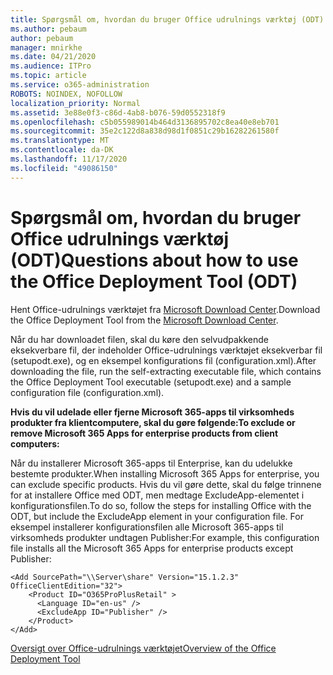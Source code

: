 ```yaml
---
title: Spørgsmål om, hvordan du bruger Office udrulnings værktøj (ODT)
ms.author: pebaum
author: pebaum
manager: mnirkhe
ms.date: 04/21/2020
ms.audience: ITPro
ms.topic: article
ms.service: o365-administration
ROBOTS: NOINDEX, NOFOLLOW
localization_priority: Normal
ms.assetid: 3e88e0f3-c86d-4ab8-b076-59d0552318f9
ms.openlocfilehash: c5b055989014b464d3136895702c8ea40e8eb701
ms.sourcegitcommit: 35e2c122d8a838d98d1f0851c29b16282261580f
ms.translationtype: MT
ms.contentlocale: da-DK
ms.lasthandoff: 11/17/2020
ms.locfileid: "49086150"
---
```

# <a name="questions-about-how-to-use-the-office-deployment-tool-odt"></a><span data-ttu-id="6dfc9-102">Spørgsmål om, hvordan du bruger Office udrulnings værktøj (ODT)</span><span class="sxs-lookup"><span data-stu-id="6dfc9-102">Questions about how to use the Office Deployment Tool (ODT)</span></span>

<span data-ttu-id="6dfc9-103">Hent Office-udrulnings værktøjet fra [Microsoft Download Center](https://go.microsoft.com/fwlink/p/?LinkID=626065).</span><span class="sxs-lookup"><span data-stu-id="6dfc9-103">Download the Office Deployment Tool from the [Microsoft Download Center](https://go.microsoft.com/fwlink/p/?LinkID=626065).</span></span>
  
<span data-ttu-id="6dfc9-104">Når du har downloadet filen, skal du køre den selvudpakkende eksekverbare fil, der indeholder Office-udrulnings værktøjet eksekverbar fil (setupodt.exe), og en eksempel konfigurations fil (configuration.xml).</span><span class="sxs-lookup"><span data-stu-id="6dfc9-104">After downloading the file, run the self-extracting executable file, which contains the Office Deployment Tool executable (setupodt.exe) and a sample configuration file (configuration.xml).</span></span>
  
 <span data-ttu-id="6dfc9-105">**Hvis du vil udelade eller fjerne Microsoft 365-apps til virksomheds produkter fra klientcomputere, skal du gøre følgende:**</span><span class="sxs-lookup"><span data-stu-id="6dfc9-105">**To exclude or remove Microsoft 365 Apps for enterprise products from client computers:**</span></span>
  
<span data-ttu-id="6dfc9-106">Når du installerer Microsoft 365-apps til Enterprise, kan du udelukke bestemte produkter.</span><span class="sxs-lookup"><span data-stu-id="6dfc9-106">When installing Microsoft 365 Apps for enterprise, you can exclude specific products.</span></span> <span data-ttu-id="6dfc9-107">Hvis du vil gøre dette, skal du følge trinnene for at installere Office med ODT, men medtage ExcludeApp-elementet i konfigurationsfilen.</span><span class="sxs-lookup"><span data-stu-id="6dfc9-107">To do so, follow the steps for installing Office with the ODT, but include the ExcludeApp element in your configuration file.</span></span> <span data-ttu-id="6dfc9-108">For eksempel installerer konfigurationsfilen alle Microsoft 365-apps til virksomheds produkter undtagen Publisher:</span><span class="sxs-lookup"><span data-stu-id="6dfc9-108">For example, this configuration file installs all the Microsoft 365 Apps for enterprise products except Publisher:</span></span>
  
```
<Add SourcePath="\\Server\share" Version="15.1.2.3" OfficeClientEdition="32">
    <Product ID="O365ProPlusRetail" >
      <Language ID="en-us" />
      <ExcludeApp ID="Publisher" />
    </Product>
</Add>
```

[<span data-ttu-id="6dfc9-109">Oversigt over Office-udrulnings værktøjet</span><span class="sxs-lookup"><span data-stu-id="6dfc9-109">Overview of the Office Deployment Tool</span></span>](https://docs.microsoft.com/deployoffice/overview-office-deployment-tool)
  

